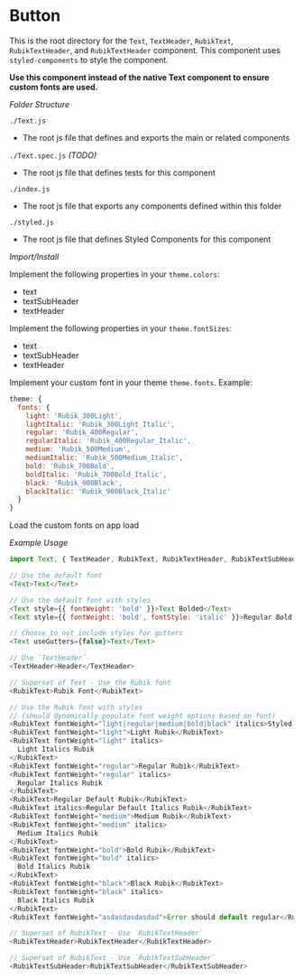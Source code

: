 # Button

This is the root directory for the `Text`, `TextHeader`, `RubikText`, `RubikTextHeader`, and `RubikTextHeader` component.
This component uses `styled-components` to style the component.

**Use this component instead of the native Text component to ensure custom fonts are used.**

_Folder Structure_

`./Text.js`

- The root js file that defines and exports the main or related components

`./Text.spec.js` *(TODO)*

- The root js file that defines tests for this component

`./index.js`

- The root js file that exports any components defined within this folder

`./styled.js`

- The root js file that defines Styled Components for this component

_Import/Install_

Implement the following properties in your `theme.colors`:

- text
- textSubHeader
- textHeader

Implement the following properties in your `theme.fontSizes`:

- text
- textSubHeader
- textHeader

Implement your custom font in your theme `theme.fonts`. Example:

```js
theme: {
  fonts: {
    light: 'Rubik_300Light',
    lightItalic: 'Rubik_300Light_Italic',
    regular: 'Rubik_400Regular',
    regularItalic: 'Rubik_400Regular_Italic',
    medium: 'Rubik_500Medium',
    mediumItalic: 'Rubik_500Medium_Italic',
    bold: 'Rubik_700Bold',
    boldItalic: 'Rubik_700Bold_Italic',
    black: 'Rubik_900Black',
    blackItalic: 'Rubik_900Black_Italic'
  }
}
```

Load the custom fonts on app load

_Example Usage_

```js
import Text, { TextHeader, RubikText, RubikTextHeader, RubikTextSubHeader } from '.'

// Use the default font
<Text>Text</Text>

// Use the default font with styles
<Text style={{ fontWeight: 'bold' }}>Text Bolded</Text>
<Text style={{ fontWeight: 'bold', fontStyle: 'italic' }}>Regular Bold Italics</Text>

// Choose to not include styles for gutters
<Text useGutters={false}>Text</Text>

// Use `TextHeader`
<TextHeader>Header</TextHeader>

// Superset of Text - Use the Rubik font
<RubikText>Rubik Font</RubikText>

// Use the Rubik font with styles
// (should dynamically populate font weight options based on font)
<RubikText fontWeight="light|regular|medium|bold|black" italics>Styled Rubik Text</RubikText>
<RubikText fontWeight="light">Light Rubik</RubikText>
<RubikText fontWeight="light" italics>
  Light Italics Rubik
</RubikText>
<RubikText fontWeight="regular">Regular Rubik</RubikText>
<RubikText fontWeight="regular" italics>
  Regular Italics Rubik
</RubikText>
<RubikText>Regular Default Rubik</RubikText>
<RubikText italics>Regular Default Italics Rubik</RubikText>
<RubikText fontWeight="medium">Medium Rubik</RubikText>
<RubikText fontWeight="medium" italics>
  Medium Italics Rubik
</RubikText>
<RubikText fontWeight="bold">Bold Rubik</RubikText>
<RubikText fontWeight="bold" italics>
  Bold Italics Rubik
</RubikText>
<RubikText fontWeight="black">Black Rubik</RubikText>
<RubikText fontWeight="black" italics>
  Black Italics Rubik
</RubikText>
<RubikText fontWeight="asdasdasdasdad">Error should default regular</RubikText>

// Superset of RubikText - Use `RubikTextHeader`
<RubikTextHeader>RubikTextHeader</RubikTextHeader>

// Superset of RubikText - Use `RubikTextSubHeader`
<RubikTextSubHeader>RubikTextSubHeader</RubikTextSubHeader>
```
